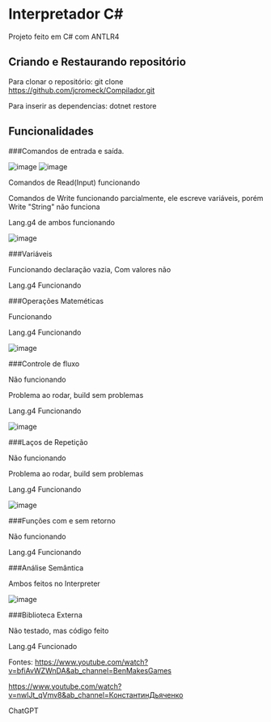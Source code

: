 # Interpretador C#
Projeto feito em C# com ANTLR4


## Criando e Restaurando repositório

Para clonar o repositório: git clone https://github.com/jcromeck/Compilador.git

Para inserir as dependencias: dotnet restore
## Funcionalidades

###Comandos de entrada e saída.

![image](https://user-images.githubusercontent.com/91988716/223574143-dcb6bf25-4399-4310-9176-9d5991b7aad3.png)
![image](https://user-images.githubusercontent.com/91988716/223574352-6692b233-c62d-4f65-b797-1ec9cea459f2.png)

Comandos de Read(Input) funcionando

Comandos de Write funcionando parcialmente, ele escreve variáveis, porém Write "String" não funciona

Lang.g4 de ambos funcionando

![image](https://user-images.githubusercontent.com/91988716/223578307-eb28a413-649d-4953-b4d1-5e555f260d8c.png)

###Variáveis

Funcionando declaração vazia, Com valores não

Lang.g4 Funcionando

###Operações Mateméticas

Funcionando

Lang.g4 Funcionando

![image](https://user-images.githubusercontent.com/91988716/223578419-5a5f8401-1df6-48b7-a173-e7d81c518898.png)

###Controle de fluxo

Não funcionando

Problema ao rodar, build sem problemas

Lang.g4 Funcionando

![image](https://user-images.githubusercontent.com/91988716/223578455-c4a97b41-8dc6-411c-b338-eaf427d798d9.png)

###Laços de Repetição

Não funcionando

Problema ao rodar, build sem problemas

Lang.g4 Funcionando

![image](https://user-images.githubusercontent.com/91988716/223578501-02c0a95c-171a-4b2d-ad9f-74ef06e9952c.png)

###Funções com e sem retorno

Não funcionando

Lang.g4 Funcionando

###Análise Semântica

Ambos feitos no Interpreter

![image](https://user-images.githubusercontent.com/91988716/223578536-cad4a08d-59da-47f8-930c-d42b76261dd8.png)

###Biblioteca Externa

Não testado, mas código feito

Lang.g4 Funcionado

Fontes:
https://www.youtube.com/watch?v=bfiAvWZWnDA&ab_channel=BenMakesGames

https://www.youtube.com/watch?v=nwlJt_qVmv8&ab_channel=КонстантинДьяченко

ChatGPT
